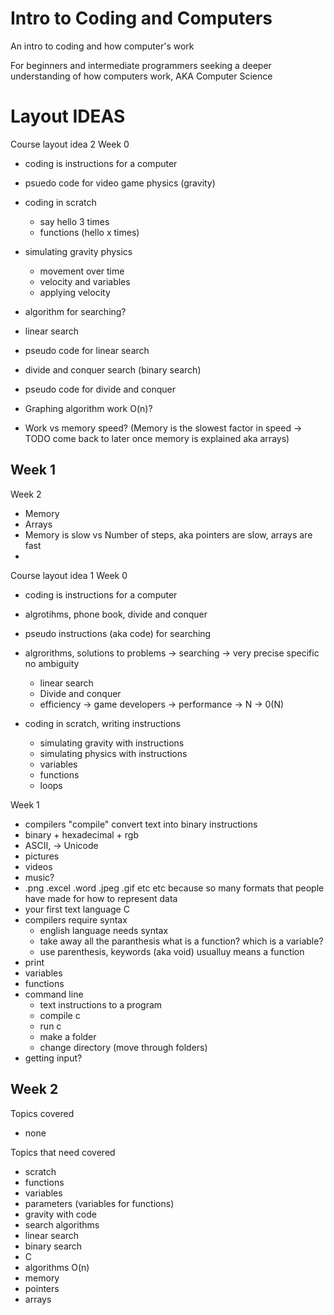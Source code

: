 # Intro to Coding and Computers
An intro to coding and how computer's work

For beginners and intermediate programmers seeking a deeper understanding of how computers work, AKA Computer Science

# Layout IDEAS

Course layout idea 2
Week 0
- coding is instructions for a computer
- psuedo code for video game physics (gravity)
- coding in scratch
    - say hello 3 times
    - functions (hello x times)
- simulating gravity physics
    - movement over time
    - velocity and variables
    - applying velocity

- algorithm for searching?
- linear search
- pseudo code for linear search
- divide and conquer search (binary search)
- pseudo code for divide and conquer
- Graphing algorithm work O(n)?
- Work vs memory speed? (Memory is the slowest factor in speed -> TODO come back to later once memory is explained aka arrays)

Week 1
- 

Week 2
- Memory
- Arrays
- Memory is slow vs Number of steps, aka pointers are slow, arrays are fast
- 


Course layout idea 1
Week 0
- coding is instructions for a computer
- algrotihms, phone book, divide and conquer
- pseudo instructions (aka code) for searching
- algrorithms, solutions to problems -> searching -> very precise specific no ambiguity
    - linear search
    - Divide and conquer
    - efficiency -> game developers -> performance -> N -> 0(N)

- coding in scratch, writing instructions
    - simulating gravity with instructions
    - simulating physics with instructions
    - variables
    - functions
    - loops

Week 1
- compilers "compile" convert text into binary instructions
- binary + hexadecimal + rgb
- ASCII, -> Unicode
- pictures
- videos
- music?
- .png .excel .word .jpeg .gif etc etc because so many formats that people have made for how to represent data
- your first text language C
- compilers require syntax
    - english language needs syntax
    - take away all the paranthesis what is a function? which is a variable?
    - use parenthesis, keywords (aka void) usualluy means a function
- print
- variables
- functions
- command line
    - text instructions to a program
    - compile c
    - run c
    - make a folder
    - change directory (move through folders)
- getting input?

Week 2
- 



Topics covered
- none

Topics that need covered
- scratch
- functions
- variables
- parameters (variables for functions)
- gravity with code
- search algorithms
- linear search
- binary search
- C
- algorithms O(n)
- memory
- pointers
- arrays

